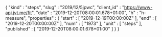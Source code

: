 {
  "kind" : "steps",
  "slug" : "2019/12/5jpwc",
  "client_id" : "https://www-api.jvt.me/fit",
  "date" : "2019-12-20T08:00:01.678+01:00",
  "h" : "h-measure",
  "properties" : {
    "start" : [ "2019-12-19T00:00:00Z" ],
    "end" : [ "2019-12-20T00:00:00Z" ],
    "num" : [ "1973" ],
    "unit" : [ "steps" ],
    "published" : [ "2019-12-20T08:00:01.678+01:00" ]
  }
}
